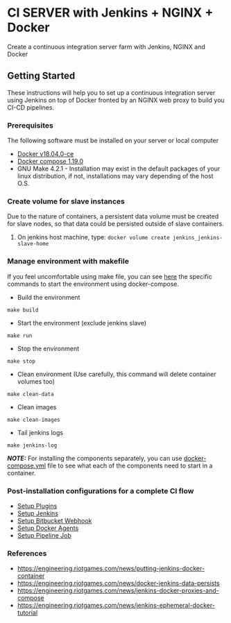 # CI SERVER with Jenkins + NGINX + Docker
Create a continuous integration server farm with Jenkins, NGINX and Docker

## Getting Started
These instructions will help you to set up a continuous integration server using Jenkins on top of Docker fronted by an NGINX web proxy to build you CI-CD pipelines.

### Prerequisites
The following software must be installed on your server or local computer

 * [Docker v18.04.0-ce](https://docs.docker.com/install/)
 * [Docker compose 1.19.0](https://docs.docker.com/compose/install/)
 * GNU Make 4.2.1 - Installation may exist in the default packages of your linux distribution, if not, installations may vary depending of the host O.S.

### Create volume for slave instances
 Due to the nature of containers, a persistent data volume must be created for slave nodes, so that data could be persisted outside of slave containers.
 1. On jenkins host machine, type: `docker volume create jenkins_jenkins-slave-home`

### Manage environment with makefile
If you feel uncomfortable using make file, you can see [here](makefile) the specific commands to start the environment using docker-compose.

 * Build the environment
```
make build
```
 * Start the environment (exclude jenkins slave)
```
make run
```
 * Stop the environment
```
make stop
```
 * Clean environment (Use carefully, this command will delete container volumes too)
```
make clean-data
```
 * Clean images
```
make clean-images
```
 * Tail jenkins logs
```
make jenkins-log
```

***_NOTE:_*** For installing the components separately, you can use [docker-compose.yml](docker-compose.yml) file to see what each of the components need to start in a container.

### Post-installation configurations for a complete CI flow
 * [Setup Plugins](configurations/configure-plugins.md)
 * [Setup Jenkins](configurations/configure-jenkins.md)
 * [Setup Bitbucket Webhook](configurations/configure-bitbucket-webhook.md)
 * [Setup Docker Agents](configurations/configure-docker-agents.md)
 * [Setup Pipeline Job](configurations/configure-pipeline-job.md)

### References
   - https://engineering.riotgames.com/news/putting-jenkins-docker-container
   - https://engineering.riotgames.com/news/docker-jenkins-data-persists
   - https://engineering.riotgames.com/news/jenkins-docker-proxies-and-compose
   - https://engineering.riotgames.com/news/jenkins-ephemeral-docker-tutorial
